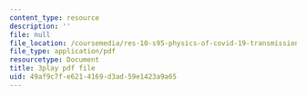 ```yaml
---
content_type: resource
description: ''
file: null
file_location: /coursemedia/res-10-s95-physics-of-covid-19-transmission-fall-2020/49af9c7fe6214169d3ad59e1423a9a65_eAHDiT40fkU.pdf
file_type: application/pdf
resourcetype: Document
title: 3play pdf file
uid: 49af9c7f-e621-4169-d3ad-59e1423a9a65
---
```

